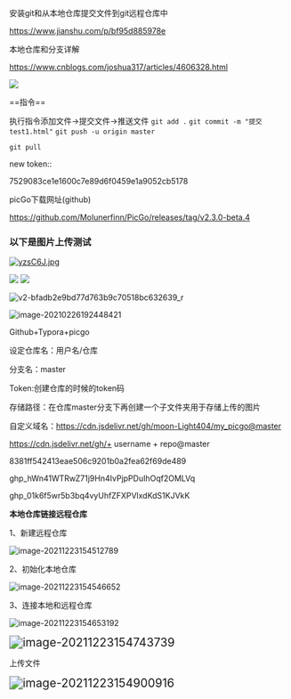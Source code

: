 安装git和从本地仓库提交文件到git远程仓库中

https://www.jianshu.com/p/bf95d885978e

本地仓库和分支详解

https://www.cnblogs.com/joshua317/articles/4606328.html

<img src = 'https://i.bmp.ovh/imgs/2021/01/c7a7c606dacfca2c.png' />

==指令==

执行指令添加文件->提交文件->推送文件
`git add .`
`git commit -m "提交test1.html"`
`git push -u origin master`

`git pull`

new token::

7529083ce1e1600c7e89d6f0459e1a9052cb5178

picGo下载网址(github)

https://github.com/Molunerfinn/PicGo/releases/tag/v2.3.0-beta.4

### 以下是图片上传测试



<a href="https://imgtu.com/i/yzsC6J"><img src="https://s3.ax1x.com/2021/02/26/yzsC6J.md.jpg" alt="yzsC6J.jpg" border="0" /></a>

<img src = 'https://cdn.jsdelivr.net/gh/moon-Light404/my_picgo@master/img/neon-city-girl-back-view-night-lights-sci-fi.jpeg'/>

<img src ="https://cdn.jsdelivr.net/gh/moon-Light404/my_picgo@master/img/20210226191635.jpg"/>

![v2-bfadb2e9bd77d763b9c70518bc632639_r](https://cdn.jsdelivr.net/gh/moon-Light404/my_picgo@master/img/20210226192303.jpg)

![image-20210226192448421](https://cdn.jsdelivr.net/gh/moon-Light404/my_picgo@master/img/20210226192448.png)

Github+Typora+picgo

设定仓库名：用户名/仓库

分支名：master

Token:创建仓库的时候的token码

存储路径：在仓库master分支下再创建一个子文件夹用于存储上传的图片

自定义域名：https://cdn.jsdelivr.net/gh/moon-Light404/my_picgo@master

https://cdn.jsdelivr.net/gh/+ username + repo@master

8381ff542413eae506c9201b0a2fea62f69de489



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



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



**本地仓库链接远程仓库**

1、新建远程仓库

![image-20211223154512789](https://cdn.jsdelivr.net/gh/moon-Light404/my-picGo@master/img/202112231545953.png)

2、初始化本地仓库

![image-20211223154546652](https://cdn.jsdelivr.net/gh/moon-Light404/my-picGo@master/img/202112231545710.png)



3、连接本地和远程仓库

![image-20211223154653192](https://cdn.jsdelivr.net/gh/moon-Light404/my-picGo@master/img/202112231546255.png)

<img src="https://cdn.jsdelivr.net/gh/moon-Light404/my-picGo@master/img/202112231547799.png" alt="image-20211223154743739" style="zoom:150%;" />

上传文件

<img src="https://cdn.jsdelivr.net/gh/moon-Light404/my-picGo@master/img/202112231549976.png" alt="image-20211223154900916" style="zoom:150%;" />